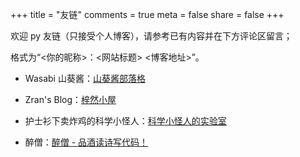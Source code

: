 +++
title = "友链"
comments = true
meta = false
share = false
+++

欢迎 py 友链（只接受个人博客），请参考已有内容并在下方评论区留言；

格式为“<你的昵称>：<网站标题> <博客地址>”。

- Wasabi 山葵酱：[山葵酱部落格](https://wasabi.fun/)

- Zran's Blog：[梓然小屋](https://blog.zranl.cn/)

- 护士衫下卖炸鸡的科学小怪人：[科学小怪人的实验室](https://blog.vwert.com/)

- 醉僧：[醉僧 - 品酒读诗写代码！](https://zuiseng.com/)